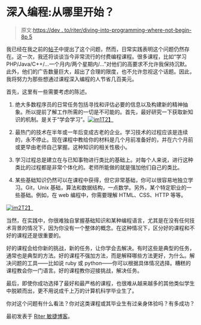 # 深入编程:从哪里开始？

> 原文:[https://dev . to/riter/diving-into-programming-where-not-begin-8p 5](https://dev.to/riter/diving-into-programming-where-not-to-begin-8p5)

我已经在我之前的[帖子](https://riter.co/blog/diving-into-programming-things-to-avoid)中提出了这个问题，然而，日常实践表明这个问题仍然存在。这一次，我还将谈谈当今非常流行的付费编程课程。很多课程，比如“学习 PHP/Java/C++/...一个月内/两个星期内/…”对他们的高要求不允许我保持沉默。此外，他们的广告数量巨大，超出了合理的限度，也不允许忽视这个话题。因此，我将努力为那些想通过课程深入编程的人节省几百美元。

首先，这里有一些需要考虑的陈述。

1.  绝大多数程序员的日常任务包括寻找和评估必要的信息以及构建新的精神抽象。所以提前了解工作所需的一切是不可能的。首先，最好研究一下获取新知识的机制。是关于“学会学习”。[![im1](../Images/77733469e3a16291ceeb1ae51a618101.png)T2】](https://res.cloudinary.com/practicaldev/image/fetch/s--JvaeNUIg--/c_limit%2Cf_auto%2Cfl_progressive%2Cq_auto%2Cw_880/https://vault8.io/38503f7054094ab8b90c848f8e29.png/autoorient%2Cresize_fit-1920-1080/learn.png%3Fp%3D0aa930d138b25b338ee16fe%26s%3D230822bce83d986bd1428205a140e51817282bdd)

2.  最热门的技术在半年或一年后变成古老的企业。学习技术的过程应该是连续的，永不停止。现在课程中教给你的材料是几个月前准备好的，并在六个月前或更早由老师自己掌握。这种知识的相关性极小。

3.  学习过程总是建立在与已知事物进行类比的基础上。对每个人来说，进行这种类比的过程都是非常个体化的。老师所能做的就是强加他们自己的类比。

4.  某些基础知识仍然可以在课程中获得，但它非常基础，你可以很容易地独立学习。Git，Unix 基础，算法和数据结构，一点数学。另外，某个特定职业的一些基础。例如，在 web 编程中，你需要理解 HTML、CSS、HTTP 等等。

[![im2](../Images/3ba4e5a0ce3a7f07b74ebb069e8c99fd.png)T2】](https://res.cloudinary.com/practicaldev/image/fetch/s--brhq0wtv--/c_limit%2Cf_auto%2Cfl_progressive%2Cq_auto%2Cw_880/https://vault8.io/df2a2baaa5634a4e951eefc26757.png/autoorient%2Cresize_fit-1920-1080/instant-study.png%3Fp%3D0aa930d138b25b338ee16fe%26s%3Da91d2b1c9edf6acdf006424f377ec4b025574888)

当然，在实践中，你很难独自掌握基础知识和某种编程语言，尤其是在没有任何技术背景的情况下，因为你没有一个整体的概念。在这种情况下，区分好的课程和不好的课程还是很重要的。

好的课程会给你新的挑战，新的任务，让你学会去解决。有时这些是典型的任务，通常也是典型的方法。好的课程不强加方法，而是解释哪些方法更好，为什么。解决问题的工具——比如说 ruby 或 python——你可以根据具体情况选择。糟糕的课程教会你一门语言。好的课程教你迎接挑战，解决任务。

最后，即使你成功选择了最好和最严格的课程，也很难从越来越多的其他类似学生中脱颖而出，更不用说成千上万的计算机科学毕业生了。

你对这个问题有什么看法？你对这类课程或其毕业生有过亲身体验吗？有多成功？

最初发表于 [Riter 敏捷博客](https://riter.co/blog/diving-into-programming-2-where-not-tobegin)。